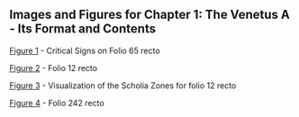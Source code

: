 ## Images and Figures for Chapter 1: The Venetus A - Its Format and Contents

[Figure 1](https://github.com/cjschu17/Thesis2016-2017/blob/master/Appendix/Chapter1/Images/Fig01.jpg) - Critical Signs on Folio 65 recto

[Figure 2](https://github.com/cjschu17/Thesis2016-2017/blob/master/Appendix/Chapter1/Images/Fig02.jpg) - Folio 12 recto

[Figure 3](https://github.com/cjschu17/Thesis2016-2017/blob/master/Appendix/Chapter1/Images/Fig03.JPG) - Visualization of the Scholia Zones for folio 12 recto

[Figure 4](https://github.com/cjschu17/Thesis2016-2017/blob/master/Appendix/Chapter1/Images/Fig04.png) - Folio 242 recto
